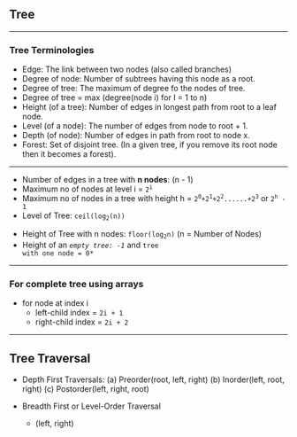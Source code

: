 ## Tree
---
### Tree Terminologies
- Edge: The link between two nodes (also called branches)
- Degree of node: Number of subtrees having this node as a root.
- Degree of tree: The maximum of degree fo the nodes of tree.
 - Degree of tree = max (degree(node i) for I = 1 to n)
- Height (of a tree): Number of edges in longest path from root to a leaf node.
- Level (of a node): The number of edges from node to root + 1.
- Depth (of node): Number of edges in path from root to node x. 
- Forest: Set of disjoint tree. (In a given tree, if you remove its root node then it becomes a forest).
---
- Number of edges in a tree with **n nodes**: (n - 1)
- Maximum no of nodes at level i = <code>2<sup>i</sup></code>
- Maximum no of nodes in a tree with height h = <code>2<sup>0</sup>+2<sup>1</sup>+2<sup>2</sup>......+2<sup>3</sup></code> or <code>2<sup>h</sup> - 1</code>
- Level of Tree: <code>ceil(log<sub>2</sub>(n))</code>
<!-- - Height of perfect binary tree with n nodes: <code>log<sub>2</sub><sup>(n + 1)</sup> - 1</code> -->
- Height of Tree with n nodes: <code>floor(log<sub>2</sub>n)</code> (n = Number of Nodes)
- Height of an <code>*empty tree: -1*</code> and <code>tree with one node = 0*</code>
---
### For complete tree using arrays
- for node at index i
  - left-child index = <code>2i + 1</code>
  - right-child index = <code>2i + 2</code>
---
## Tree Traversal
- Depth First Traversals:
  (a) Preorder(root, left, right)
  (b) Inorder(left, root, right)
  (c) Postorder(left, right, root)

- Breadth First or Level-Order Traversal
  - (left, right)